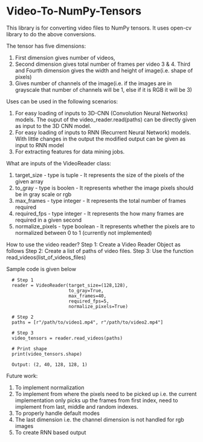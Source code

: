 # Video-To-NumPy-Tensors

This library is for converting video files to NumPy tensors. It uses open-cv library to do the above conversions.

The tensor has five dimensions: 
1. First dimension gives number of videos, 
2. Second dimension gives total number of frames per video
3 & 4. Third and Fourth dimension gives the width and height of image(i.e. shape of pixels)
5. Gives number of channels of the image(i.e. if the images are in grayscale that number of channels will be 1, else if it is RGB it will be 3)

Uses can be used in the following scenarios:
1. For easy loading of inputs to 3D-CNN (Convolution Neural Networks) models. The ouput of the video_reader.read(paths) can be directly given as input to the 3D CNN model.
2. For easy loading of inputs to RNN (Recurrent Neural Network) models. With little changes in the output the modified output can be given as input to RNN model
3. For extracting features for data mining jobs.

What are inputs of the VideoReader class:
1. target_size - type is tuple - It represents the size of the pixels of the given array
2. to_gray - type is boolen - It represents whether the image pixels should be in gray scale or rgb
3. max_frames - type integer - It represents the total number of frames required
4. required_fps - type integer - It represents the how many frames are required in a given second
5. normalize_pixels - type boolean - It represents whether the pixels are to normalized between 0 to 1 (currently not implemented)

How to use the video reader?
  Step 1: Create a Video Reader Object as follows
  Step 2: Create a list of paths of video files.
  Step 3: Use the function read_videos(list_of_videos_files)

Sample code is given below
```
  # Step 1
  reader = VideoReader(target_size=(128,128),
                       to_gray=True,
                       max_frames=40,
                       required_fps=5,
                       normalize_pixels=True)
                       
  # Step 2
  paths = [r"/path/to/video1.mp4", r"/path/to/video2.mp4"]
  
  # Step 3
  video_tensors = reader.read_videos(paths)
  
  # Print shape
  print(video_tensors.shape)
  
  Output: (2, 40, 128, 128, 1)

```

Future work:
1. To implement normalization
2. To implement from where the pixels need to be picked up i.e. the current implementation only picks up the frames from first index, need to implement from last, middle and random indexes.
3. To properly handle default modes
4. The last dimension i.e. the channel dimension is not handled for rgb images
5. To create RNN based output
